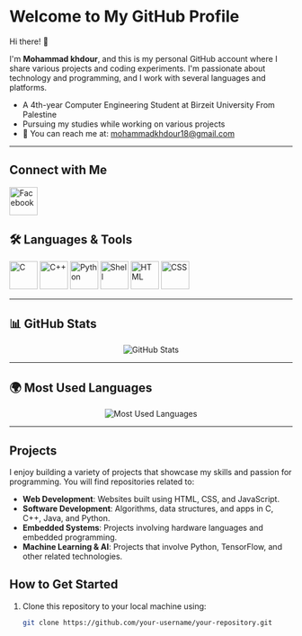 

# Welcome to My GitHub Profile

Hi there! 👋

I'm **Mohammad khdour**, and this is my personal GitHub account where I share various projects and coding experiments. I'm passionate about technology and programming, and I work with several languages and platforms.

- A 4th-year Computer Engineering Student at Birzeit University From Palestine
- Pursuing my studies while working on various projects
- 📧 You can reach me at: [mohammadkhdour18@gmail.com](mailto:mohammadkhdour18@gmail.com)

---
## Connect with Me
<p align="left">
  <a href="[https://www.facebook.com/your-profile](https://www.facebook.com/share/14Rhf5G1M9/?mibextid=LQQJ4d)" target="_blank">
    <img src="https://img.icons8.com/color/48/000000/facebook-new.png" alt="Facebook" title="Facebook" width="50" />
  </a>
</p>

## 🛠️ Languages & Tools
<p align="left">
  <img src="https://img.icons8.com/ios-filled/50/000000/c-programming.png" alt="C" title="C" width="50" />
  <img src="https://img.icons8.com/color/48/000000/c-plus-plus-logo.png" alt="C++" title="C++" width="50" />
  <img src="https://img.icons8.com/color/48/000000/python.png" alt="Python" title="Python" width="50" />
  <img src="https://img.icons8.com/color/48/000000/powershell.png" alt="Shell" title="Shell Scripting" width="50" />
  <img src="https://img.icons8.com/color/48/000000/html-5.png" alt="HTML" title="HTML5" width="50" />
  <img src="https://img.icons8.com/color/48/000000/css3.png" alt="CSS" title="CSS3" width="50" />
</p>

---

## 📊 GitHub Stats
<p align="center">
  <img src="https://github-readme-stats.vercel.app/api?username=MohammadKhdour&show_icons=true&theme=radical" alt="GitHub Stats" />
</p>

---

## 🌍 Most Used Languages
<p align="center">
  <img src="https://github-readme-stats.vercel.app/api/top-langs/?username=MohammadKhdour&layout=compact&theme=radical" alt="Most Used Languages" />
</p>

---

## Projects

I enjoy building a variety of projects that showcase my skills and passion for programming. You will find repositories related to:

- **Web Development**: Websites built using HTML, CSS, and JavaScript.
- **Software Development**: Algorithms, data structures, and apps in C, C++, Java, and Python.
- **Embedded Systems**: Projects involving hardware languages and embedded programming.
- **Machine Learning & AI**: Projects that involve Python, TensorFlow, and other related technologies.

## How to Get Started

1. Clone this repository to your local machine using:
   ```bash
   git clone https://github.com/your-username/your-repository.git
